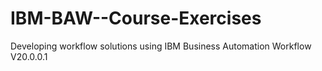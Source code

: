 # IBM-BAW--Course-Exercises
Developing workflow solutions using IBM Business Automation Workflow V20.0.0.1
